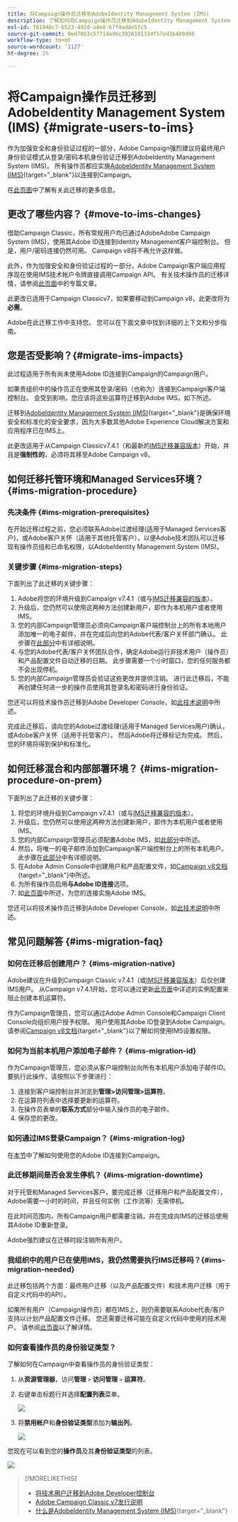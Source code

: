 ```yaml
---
title: 将Campaign操作员迁移到AdobeIdentity Management System (IMS)
description: 了解如何将Campaign操作员迁移到AdobeIdentity Management System (IMS)
exl-id: f01948c7-b523-492d-a4e8-67f4adde5fc5
source-git-commit: 0ed70b3c57714ad6c3926181334f57ed3b409d98
workflow-type: tm+mt
source-wordcount: '1127'
ht-degree: 2%

---
```


# 将Campaign操作员迁移到AdobeIdentity Management System (IMS) {#migrate-users-to-ims}

作为加强安全和身份验证过程的一部分，Adobe Campaign强烈建议将最终用户身份验证模式从登录/密码本机身份验证迁移到AdobeIdentity Management System (IMS)。 所有操作员都应实施[AdobeIdentity Management System (IMS)](https://helpx.adobe.com/cn/enterprise/using/identity.html){target="_blank"}以连接到Campaign。

在[此页面](ac-ims.md)中了解有关此迁移的更多信息。

## 更改了哪些内容？ {#move-to-ims-changes}

借助Campaign Classic，所有常规用户均已通过AdobeAdobe Campaign System (IMS)，使用其Adobe ID连接到Identity Management客户端控制台。 但是，用户/密码连接仍然可用。 Campaign v8将不再允许这样做。

此外，作为加强安全和身份验证过程的一部分，Adobe Campaign客户端应用程序现在使用IMS技术帐户令牌直接调用Campaign API。 有关技术操作员的迁移详情，请参阅[此页面](ims-migration.md)中的专篇文章。

此更改已适用于Campaign Classicv7，如果要移动到Campaign v8，此更改将为&#x200B;**必需**。

Adobe在此迁移工作中支持您。 您可以在下面文章中找到详细的上下文和分步指南。

## 您是否受影响？{#migrate-ims-impacts}

此过程适用于所有尚未使用Adobe ID连接到Campaign的Campaign用户。

如果贵组织中的操作员正在使用其登录/密码（也称为）连接到Campaign客户端控制台。 会受到影响，您应该将这些运算符迁移到Adobe IMS，如下所述。

迁移到[AdobeIdentity Management System (IMS)](https://helpx.adobe.com/cn/enterprise/using/identity.html){target="_blank"}是确保环境安全和标准化的安全要求，因为大多数其他Adobe Experience Cloud解决方案和应用程序已在IMS上。

此更改适用于从Campaign Classicv7.4.1（和最新的[IMS迁移兼容版本](ac-ims.md#ims-versions)）开始，并且是&#x200B;**强制性的**，必须将其移至Adobe Campaign v8。


## 如何迁移托管环境和Managed Services环境？ {#ims-migration-procedure}

### 先决条件 {#ims-migration-prerequisites}

在开始迁移过程之前，您必须联系Adobe过渡经理(适用于Managed Services客户)，或Adobe客户关怀（适用于其他托管客户），以便Adobe技术团队可以迁移现有操作员组和已命名权限，以AdobeIdentity Management System (IMS)。

### 关键步骤 {#ims-migration-steps}

下面列出了此迁移的关键步骤：

1. Adobe将您的环境升级到Campaign v7.4.1（或与[IMS迁移兼容的版本](ac-ims.md#ims-versions)）。
1. 升级后，您仍然可以使用这两种方法创建新用户，即作为本机用户或者使用IMS。
1. 您的内部Campaign管理员必须向Campaign客户端控制台上的所有本地用户添加唯一的电子邮件，并在完成后向您的Adobe代表/客户关怀部门确认。  此步骤在[此部分](#ims-migration-id)中有详细说明。
1. 与您的Adobe代表/客户关怀团队合作，确定Adobe运行非技术用户（操作员）和产品配置文件自动迁移的日期。 此步骤需要一个小时窗口，您的任何服务都不会出现停机。
1. 您的内部Campaign管理员会验证这些更改并提供注销。 进行此迁移后，不能再创建任何进一步的操作员使用其登录名和密码进行身份验证。

您还可以将技术操作员迁移到Adobe Developer Console，如[此技术说明](ims-migration.md)中所述。

完成此迁移后，请向您的Adobe过渡经理(适用于Managed Services用户)确认，或Adobe客户关怀（适用于托管客户）。 然后Adobe将迁移标记为完成。 然后，您的环境将得到保护和标准化。


## 如何迁移混合和内部部署环境？ {#ims-migration-procedure-on-prem}

下面列出了此迁移的关键步骤：

1. 将您的环境升级到Campaign v7.4.1（或与[IMS迁移兼容的版本](#ims-versions)）。
1. 升级后，您仍然可以使用这两种方法创建新用户，即作为本机用户或者使用IMS。
1. 您的内部Campaign管理员必须配置Adobe IMS，如[此部分](../../integrations/using/configuring-ims.md)中所述。
1. 然后，将唯一的电子邮件添加到Campaign客户端控制台上的所有本机用户。 此步骤在[此部分](#ims-migration-id)中有详细说明。
1. 在Adobe Admin Console中创建用户和产品配置文件，如[Campaign v8文档](https://experienceleague.adobe.com/docs/campaign/campaign-v8/admin/permissions/manage-permissions.html){target="_blank"}中所述。
1. 为所有操作员启用&#x200B;**与Adobe ID连接**&#x200B;选项。
1. 如[此页面](../../integrations/using/implementing-ims.md)中所述，为您的连接实施Adobe IMS。

您还可以将技术操作员迁移到Adobe Developer Console，如[此技术说明](ims-migration.md)中所述。


## 常见问题解答 {#ims-migration-faq}

### 如何在迁移后创建用户？ {#ims-migration-native}

Adobe建议在升级到Campaign Classic v7.4.1（或[IMS迁移兼容版本](#ims-versions)）后仅创建IMS用户。
从Campaign v7.4.1开始，您可以通过更新[此页面](impact-ims-migration.md)中详述的实例配置来阻止创建本机运算符。

作为Campaign管理员，您可以通过Adobe Admin Console和Campaign Client Console向组织用户授予权限。 用户使用其Adobe ID登录到Adobe Campaign。 请参阅[Campaign v8文档](https://experienceleague.adobe.com/docs/campaign/campaign-v8/admin/permissions/gs-permissions.html?lang=zh-Hans){target="_blank"}以了解如何使用IMS设置权限。

### 如何为当前本机用户添加电子邮件？ {#ims-migration-id}

作为Campaign管理员，您必须从客户端控制台向所有本机用户添加电子邮件ID。 要执行此操作，请按照以下步骤进行：

1. 连接到客户端控制台并浏览到&#x200B;**管理>访问管理>运算符**。
1. 在运算符列表中选择要更新的运算符。
1. 在操作员表单的&#x200B;**联系方式**&#x200B;部分中输入操作员的电子邮件。
1. 保存您的更改。

<!--You can also import a CSV file to update all your operator profiles with their email.-->


### 如何通过IMS登录Campaign？ {#ims-migration-log}

在[本节](../../integrations/using/implementing-ims.md)中了解如何使用您的Adobe ID连接到Campaign。

### 此迁移期间是否会发生停机？ {#ims-migration-downtime}

对于托管和Managed Services客户，要完成迁移（迁移用户和产品配置文件），Adobe需要一小时的时间，并且任何实例（工作流等）无需停机。

在此时间范围内，所有Campaign用户都需要注销，并在完成向IMS的迁移后使用其Adobe ID重新登录。

Adobe强烈建议在迁移时段注销所有用户。

### 我组织中的用户已在使用IMS，我仍然需要执行IMS迁移吗？{#ims-migration-needed}

此迁移包括两个方面：最终用户迁移（以及产品配置文件）和技术用户迁移（用于自定义代码中的API）。

如果所有用户（Campaign操作员）都在IMS上，则仍需要联系Adobe代表/客户支持以计划产品配置文件迁移。 您还需要迁移可能在自定义代码中使用的技术用户。 请参阅[此页面](ims-migration.md)以了解详情。

### 如何查看操作员的身份验证类型？

了解如何在Campaign中查看操作员的身份验证类型：

1. 从&#x200B;**资源管理器**，访问&#x200B;**管理** `>` **访问管理** `>` **运算符**。

1. 右键单击标题行并选择&#x200B;**配置列表**&#x200B;菜单。

   ![](assets/ims_2.png)

1. 将&#x200B;**禁用帐户**&#x200B;和&#x200B;**身份验证类型**&#x200B;添加为&#x200B;**输出列**。

   ![](assets/ims_1.png)

您现在可以看到您的&#x200B;**操作员**&#x200B;及其&#x200B;**身份验证类型**&#x200B;的列表。

![](assets/ims_3.png)


>[!MORELIKETHIS]
>
>* [将技术用户迁移到Adobe Developer控制台](ims-migration.md)
>* [Adobe Campaign Classic v7发行说明](../../rn/using/latest-release.md)
>* [什么是AdobeIdentity Management System (IMS)](https://helpx.adobe.com/cn/enterprise/using/identity.html){target="_blank"}
